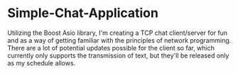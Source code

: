 # Simple-Chat-Application
Utilizing the Boost Asio library, I'm creating a TCP chat client/server for fun and as a way of getting familiar with the principles of 
network programming. There are a lot of potential updates possible for the client so far, which currently only supports the transmission of text, but they'll be released only as my schedule allows.
